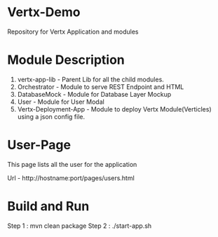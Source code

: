 # Vertx-Demo
Repository for Vertx Application and modules

# Module Description
1. vertx-app-lib - Parent Lib for all the child modules.
2. Orchestrator - Module to serve REST Endpoint and HTML
3. DatabaseMock - Module for Database Layer Mockup
4. User - Module for User Modal
5. Vertx-Deployment-App - Module to deploy Vertx Module(Verticles) using a json config file.

# User-Page
This page lists all the user for the application

Url - http://hostname:port/pages/users.html

# Build and Run
Step 1 : mvn clean package
Step 2 : ./start-app.sh
